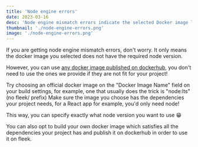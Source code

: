```yaml
---
title: 'Node engine errors'
date: 2023-03-16
desc: 'Node engine mismatch errors indicate the selected Docker image lacks the required Node.js versions'
thumbnail: './node-engine-errors.png'
image: './node-engine-errors.png'
---
```


If you are getting node engine mismatch errors, don't worry. It only means the docker image you selected does not have the required node version.

However, you can use [any docker image published on dockerhub](https://hub.docker.com/search), you don't need to use the ones we provide if they are not fit for your project!

Try choosing an official docker image on the "Docker Image Name" field on your build settings, for example, one that usually does the trick is "node:lts" (no fleek/ prefix)
Make sure the image you choose has the dependencies your project needs, for a React app for example, you'd only need node!

This way, you can specify exactly what node version you want to use 😁️

You can also opt to build your own docker image which satisfies all the dependencies your project has and publish it on dockerhub in order to use it on fleek.
